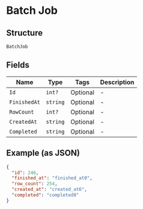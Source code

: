 
# Batch Job

## Structure

`BatchJob`

## Fields

| Name | Type | Tags | Description |
|  --- | --- | --- | --- |
| `Id` | `int?` | Optional | - |
| `FinishedAt` | `string` | Optional | - |
| `RowCount` | `int?` | Optional | - |
| `CreatedAt` | `string` | Optional | - |
| `Completed` | `string` | Optional | - |

## Example (as JSON)

```json
{
  "id": 246,
  "finished_at": "finished_at0",
  "row_count": 254,
  "created_at": "created_at6",
  "completed": "completed0"
}
```

